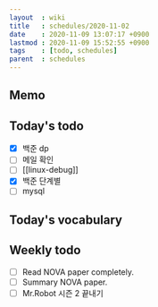 ```yaml
---
layout  : wiki
title   : schedules/2020-11-02
date    : 2020-11-09 13:07:17 +0900
lastmod : 2020-11-09 15:52:55 +0900
tags    : [todo, schedules]
parent  : schedules
---
```


## Memo
## Today's todo
 * [X] 백준 dp
 * [ ] 메일 확인
 * [ ] [[linux-debug]]
 * [X] 백준 단계별
 * [ ] mysql

## Today's vocabulary

## Weekly todo
 * [ ] Read NOVA paper completely.
 * [ ] Summary NOVA paper.
 * [ ] Mr.Robot 시즌 2 끝내기
